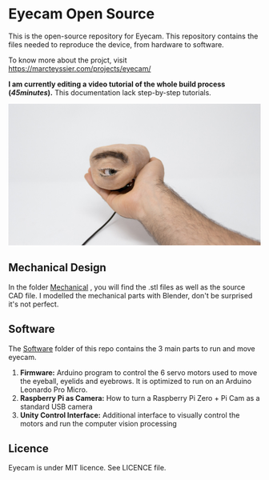 # Eyecam Open Source 

This is the open-source repository for Eyecam. This repository contains the files needed to reproduce the device, from hardware to software. 

To know more about the projct, visit https://marcteyssier.com/projects/eyecam/

**I am currently editing a video tutorial of the whole build process (*45minutes*).** This documentation lack step-by-step tutorials. 


![Eyecam](https://raw.githubusercontent.com/marcteys/eyecam/main/Mechanical/pictures/eyecam.jpg)


## Mechanical Design

In the folder [Mechanical](https://github.com/marcteys/eyecam/tree/main/Mechanical) , you will find the .stl files as well as the source CAD file. I modelled the mechanical parts with Blender, don't be surprised it's not perfect. 


## Software 
The [Software](https://github.com/marcteys/eyecam/tree/main/Software) folder of this repo contains the 3 main parts to run and move eyecam.
1. **Firmware:**  Arduino program to control the 6 servo motors used to move the eyeball, eyelids and eyebrows. It is optimized to run on an Arduino Leonardo Pro Micro. 
2. **Raspberry Pi as Camera:** How to turn a Raspberry Pi Zero + Pi Cam as a standard USB camera
3. **Unity Control Interface:** Additional interface to visually control the motors and  run the computer vision processing




## Licence
Eyecam is under MIT licence. See LICENCE file. 
